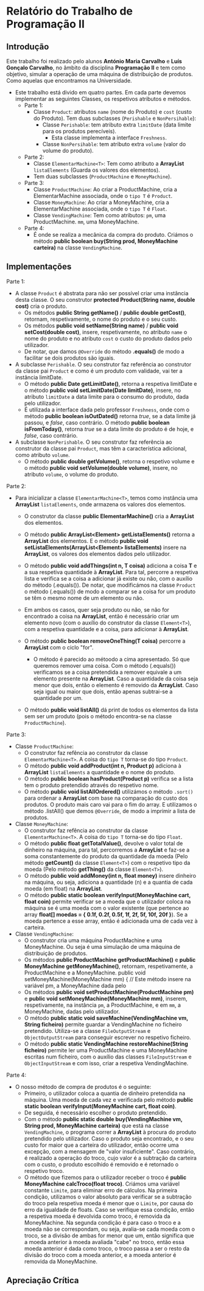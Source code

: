 # Relatório do Trabalho de Programação II

## Introdução
Este trabalho foi realizado pelo alunos **António Maria Carvalho** e **Luís Gonçalo Carvalho**, no âmbito da disciplina **Programação II** e tem como objetivo, simular a operação de uma máquina de distribuição de produtos. Como aquelas que encontramos na Universidade. 
- Este trabalho está divido em quatro partes. Em cada parte devemos implementar as seguintes Classes, os respetivos atributos e métodos.
    - Parte 1:
        - Classe `Product`: atributos `name` (nome do Produto) e `cost` (custo do Produto). Tem duas subclasses (`Perishable` e `NonPersihable`):
            - Classe `Perishable`: tem atributo extra `limitDate` (data limite para os produtos perecíveis).
                - Esta classe implementa a interface `Freshness`.
            - Classe `NonPersihable`: tem atributo extra `volume` (valor do volume do produto).
    - Parte 2:
        - Classe `ElementarMachine<T>`: Tem como atributo a **ArrayList** `listaElements` (Guarda os valores dos elementos). 
        - Tem duas subclasses (`ProductMachine` e `MoneyMachine`).
    - Parte 3:
        - Classe `ProductMachine`: Ao criar a ProductMachine, cria a ElementarMachine associada, onde o `tipo T` é `Product`.
        - Classe `MoneyMachine`: Ao criar a MoneyMachine, cria a ElementarMachine associada, onde o `tipo T` é `Float`.
        - Classe `VendingMachine`: Tem como atributos: `pm`, uma ProductMachine. `mm`, uma MoneyMachine.
    - Parte 4:
        - É onde se realiza a mecânica da compra do produto. Criámos o método **public boolean buy(String prod, MoneyMachine carteira)** na classe `VendingMachine`.

## Implementações
Parte  1:
- A classe `Product` é abstrata para não ser possível criar uma instância desta classe. O seu construtor **protected Product(String name, double cost)** cria o produto.
    - Os métodos **public String getName()** / **public double getCost()**, retornam, respetivamente, o nome do produto e o seu custo.
    - Os métodos **public void setName(String name)** / **public void setCost(double cost)**, insere, respetivamente, no atributo `name` o nome do produto e no atributo `cost` o custo do produto dados pelo utilizador.
    - De notar, que damos `@Override` do método **.equals()** de modo a facilitar se dois produtos são iguais.
- A subclasse `Perishable`. O seu construtor faz referência ao construtor da classe pai `Product` e como é um produto com validade, vai ter a instância limitDate.
    - O método **public Date getLimitDate()**, retorna a respetiva limitDate e o método **public void setLimitDate(Date limitDate)**, insere, no atributo `limitDate` a data limite para o consumo do produto, dada pelo utilizador.
    - É utilizada a interface dada pelo professor `Freshness`, onde com o método **public boolean isOutDated()** retorna *true*, se a data limite já passou, e *false*, caso contrário. O método **public boolean isFromToday()**, retorna *true* se a data limite do produto é de hoje, e *false*, caso contrário.
- A subclasse `NonPerishable`. O seu construtor faz referência ao construtor da classe pai `Product`, mas têm a característica adicional, como atributo `volume`.
    - O método **public double getVolume()**, retorna o respetivo volume e o método **public void setVolume(double volume)**, insere, no atributo `volume`, o volume do produto.

Parte 2:
- Para inicializar a classe `ElementarMachine<T>`, temos como instância uma **ArrayList** `listaElements`, onde armazena os valores dos elementos.
    - O construtor da classe **public ElementarMachine()** cria a **ArrayList** dos elementos.
    - O método **public ArrayList<Element<T>> getListaElements()** retorna a **ArrayList** dos elementos. E o método **public void setListaElements(ArrayList<Element<T>> listaElements)** insere na **ArrayList**, os valores dos elementos dados pelo utilizador.
    - O método **public void addThings(int n, T coisa)** adiciona a coisa **T** e a sua respetiva quantidade à **ArrayList**. Para tal, percorre a respetiva lista e verifica se a coisa a adicionar já existe ou não, com o auxílio do método (.equals()). De notar, que modificámos na classe `Product` o método (.equals()) de modo a comparar se a coisa for um produto se têm o mesmo nome de um elemento ou não.
    - Em ambos os casos, quer seja produto ou não, se não for encontrado a coisa na **ArrayList**, então é necessário criar um elemento novo (com o auxílio do construtor da classe `Element<T>`), com a respetiva quantidade e a coisa, para adicionar à **ArrayList**.

    - O método **public boolean removeOneThing(T coisa)** percorre a **ArrayList** com o ciclo "for".
        - O método é parecido ao métoodo a cima apresentado. Só que queremos remover uma coisa. Com o método (.equals()) verificamos se a coisa pretendida a remover equivale a um elemento presente na **ArrayList**. Caso a quantidade da coisa seja menor que dois, então o elemento é removido da **ArrayList**. Caso seja igual ou maior que dois, então apenas subtrai-se a quantidade por um.
    - O método **public void listAll()** dá print de todos os elementos da lista sem ser um produto (pois o método encontra-se na classe `ProductMachine`).

Parte 3:
- Classe `ProductMachine`:
    - O construtor faz refência ao construtor da classe `ElementarMachine<T>`. A coisa do `tipo T` torna-se do tipo `Product`.
    - O método **public void addProduct(int n, Product p)** adiciona à **ArrayList** `listaElements` a quantidade e o nome do produto.
    - O método **public boolean hasProduct(Product p)**  verifica se a lista tem o produto pretendido através do respetivo nome.
    - O método **public void listAllOrdered()** utilizámos o método `.sort()` para ordenar a **ArrayList** com base na comparação do custo dos produtos. O produto mais caro vai para o fim do array. E utilizamos o método .listAll() que demos `@Override`, de modo a imprimir a lista de produtos.
- Classe `MoneyMachine`:
    - O construtor faz refência ao construtor da classe `ElementarMachine<T>`. A coisa do `tipo T` torna-se do tipo `Float`.
    - O método **public float getTotalValue()**, devolve o valor total de dinheiro na máquina, para tal, percorremos a **ArrayList** e faz-se a soma constantemente do produto da quantidade da moeda (Pelo método **getCount()** da classe `Element<T>`) com o respetivo tipo da moeda (Pelo método **getThing()** da classe `Element<T>`).
    - O método **public void addMoney(int n, float money)** insere dinheiro na máquina, ou seja, adiciona a quantidade (n) e a quantia de cada moeda (em float) na **ArrayList**.
    - O método **public static boolean verifyInput(MoneyMachine cart, float coin)** permite verificar se a moeda que o utilizador coloca na máquina se é uma moeda com o valor existente (que pertence ao array **float[] moedas = { 0.1f, 0.2f, 0.5f, 1f, 2f, 5f, 10f, 20f }**). Se a moeda pertence a esse array, então é adicionada uma de cada vez à carteira.
- Classe `VendingMachine`:
    - O construtor cria uma máquina ProductMachine e uma MoneyMachine. Ou seja é uma simulação de uma máquina de distribuição de produtos.
    - Os métodos **public ProductMachine getProductMachine()** e **public MoneyMachine getMoneyMachine()**, retornam, respetivamente, a ProductMachine e a MoneyMachine.
    public void setMoneyMachine(MoneyMachine mm) { // Este método insere na variável pm, a MoneyMachine dada pelo
    - Os métodos **public void setProductMachine(ProductMachine pm)** e **public void setMoneyMachine(MoneyMachine mm)**, inserem, respetivamente, na instância `pm`, a ProductMachine, e em `mm`, a MoneyMachine, dadas pelo utilizador.
    - O método **public static void saveMachine(VendingMachine vm, String ficheiro)** permite guardar a VendingMachine no ficheiro pretendido. Utiliza-se a classe `FileOutputStream` e `ObjectOutputStream` para conseguir escrever no respetivo ficheiro.
    - O método **public static VendingMachine restoreMachine(String ficheiro)** permite ler uma ProductMachine e uma MoneyMachine escritas num ficheiro, com o auxílio das classes `FileInputStream` e `ObjectInputStream` e com isso, criar a respetiva VendingMachine.

Parte 4:
- O nosso método de compra de produtos é o seguinte:
    - Primeiro, o utilizador coloca a quantia de dinheiro pretendida na máquina. Uma moeda de cada vez e verificada pelo método **public static boolean verifyInput(MoneyMachine cart, float coin)**.
    - De seguida, é necessário escolher o produto pretendido. 
    - Com o método **public static double buy(VendingMachine vm, String prod, MoneyMachine carteira)** que está na classe `VendingMachine`, o programa correr a **ArrayList** à procura do produto pretendido pelo utilizador. Caso o produto seja encontrado, e o seu custo for maior que a carteira do utilizador, então ocorre uma excepção, com a mensagem de "valor insuficiente". Caso contrário, é realizado a operação do troco, cujo valor é a subtração da carteira com o custo, o produto escolhido é removido e é retornado o respetivo troco. 
    - O método que fizemos para o utilizador receber o troco é **public MoneyMachine calcTroco(float troco)**. Criámos uma variável constante `Limite`, para eliminar erro de cálculos. Na primeira condição, utilizamos o valor absoluto para verificar se a subtração do troco pela respetiva moeda é menor que o `Limite`, por causa do erro da igualdade de floats. Caso se verifique essa condição, então a respetiva moeda é devolvida como troco, é removida da MoneyMachine. Na segunda condição é para caso o troco e a moeda não se correspondam, ou seja, avalia-se cada moeda com o troco, se a divisão de ambas for menor que um, então significa que a moeda anterior à moeda avaliada "cabe" no troco, então essa moeda anterior é dada como troco, o troco passa a ser o resto da divisão do troco com a moeda anterior, e a moeda anterior é removida da MoneyMachine.

## Apreciação Crítica